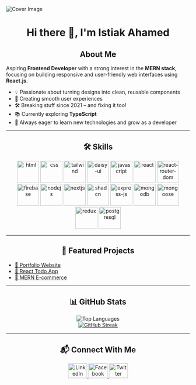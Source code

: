 ![Cover Image](https://i.ibb.co/Y4fsDxCJ/Linked-In-Article-Cover-Image-1.png)

<h1 align="center">Hi there 👋, I'm Istiak Ahamed</h1>

<h2 align="center">About Me</h2>

Aspiring **Frontend Developer** with a strong interest in the **MERN stack**, focusing on building responsive and user-friendly web interfaces using **React.js**.

- 💡 Passionate about turning designs into clean, reusable components  
- 🚀 Creating smooth user experiences  
- 🛠️ Breaking stuff since 2021 – and fixing it too!  
- 📚 Currently exploring **TypeScript**  
- 🎯 Always eager to learn new technologies and grow as a developer  

---

<h2 align="center">🛠️ Skills</h2>

<p align="center">
  <img src="https://i.ibb.co/0h3f64T/html.png" alt="html" width="60" height="60"/>
  <img src="https://i.ibb.co/NSGQQ8G/css.png" alt="css" width="60" height="60"/>
  <img src="https://i.ibb.co/MSmsBnJ/tailwind-css.png" alt="tailwind" width="60" height="60"/>
  <img src="https://i.ibb.co/G0QdsKm/daisy-ui.png" alt="daisy-ui" width="60" height="60"/>
  <img src="https://i.ibb.co/YZYHgfW/java-script.png" alt="javascript" width="60" height="60"/>
  <img src="https://i.ibb.co/LngHzGG/react.png" alt="react" width="60" height="60"/>
  <img src="https://i.ibb.co/HzmVMM0/react-router-dom.png" alt="react-router-dom" width="60" height="60"/>
  <img src="https://i.ibb.co/7XDxD8w/firebase.png" alt="firebase" width="60" height="60"/>
  <img src="https://i.ibb.co/hWt5XR8/node-js.png" alt="nodejs" width="60" height="60"/>
  <img src="https://i.ibb.co/fzKdc4V/nextjs.png" alt="nextjs" width="60" height="60"/>
  <img src="https://i.ibb.co/FL7nM7m/shadcn.png" alt="shadcn" width="60" height="60"/>
  <img src="https://i.ibb.co/KD8Yn8V/express-js.png" alt="express-js" width="60" height="60"/>
  <img src="https://i.ibb.co/wJQqrgG/mongodb.png" alt="mongodb" width="60" height="60"/>
  <img src="https://i.ibb.co/mVmVbmn/mongoose.png" alt="mongoose" width="60" height="60"/>
  <img src="https://i.ibb.co/8nqt9sK/redux.png" alt="redux" width="60" height="60"/>
  <img src="https://i.ibb.co/prPdMXX/postgresql.png" alt="postgresql" width="60" height="60"/>
</p>

---

<h2 align="center">🚀 Featured Projects</h2>

- [💼 Portfolio Website](https://your-portfolio-link.com)
- [📝 React Todo App](https://github.com/istiak19/todo-app)
- [🛒 MERN E-commerce](https://github.com/istiak19/ecommerce)

---

<h2 align="center">📊 GitHub Stats</h2>

<div align="center">
  <img src="https://github-readme-stats.vercel.app/api/top-langs?username=istiak19&locale=en&hide_title=false&layout=compact&card_width=520&langs_count=5&theme=dracula&hide_border=false&order=2" alt="Top Languages" />
  <br/>
  <a href="https://git.io/streak-stats">
    <img src="https://streak-stats.demolab.com?user=istiak19&theme=dark" alt="GitHub Streak" />
  </a>
</div>

---

<h2 align="center">📬 Connect With Me</h2>

<div align="center">
  <a href="https://www.linkedin.com/in/istiak-ahamed-0619at/" target="_blank">
    <img src="https://raw.githubusercontent.com/maurodesouza/profile-readme-generator/master/src/assets/icons/social/linkedin/default.svg" width="52" height="40" alt="LinkedIn" />
  </a>
  <a href="https://www.facebook.com/istiak.ahamed.19/" target="_blank">
    <img src="https://raw.githubusercontent.com/maurodesouza/profile-readme-generator/master/src/assets/icons/social/facebook/default.svg" width="52" height="40" alt="Facebook" />
  </a>
  <a href="https://x.com/ISTIAKA13842838" target="_blank">
    <img src="https://raw.githubusercontent.com/maurodesouza/profile-readme-generator/master/src/assets/icons/social/twitter/default.svg" width="52" height="40" alt="Twitter" />
  </a>
</div>
